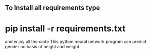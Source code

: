 ## To Install all requirements type
# pip install -r requirements.txt
and enjoy all the code
This python neural network program can predict gender on basis of height and weight.

